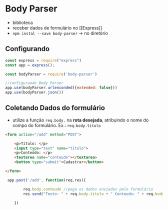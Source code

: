 # Body Parser
- biblioteca
- receber dados de formulário no [[Express]]
- ``npm instal --save body-parser`` -> no diretório

## Configurando
```js
const express = require("express")
const app = express();

const bodyParser = require('body-parser')

//configurando Body Parser
app.use(bodyParser.urlenconded({extended: false}))
app.use(bodyParser.json())
```

## Coletando Dados do formulário
- utilize a função ``req.body.`` na **rota desejada**, atribuindo o nome do compo do formulário. Ex.: ``req.body.titulo``

```html
<form action="/add" method="POST">

    <p>Título: </p>
    <input type="text" name="titulo">
    <p>Conteúdo: </p>
    <textarea name="conteudo"></textarea> 
    <button type="submit">Cadastrar</button>

</form>
```

```js
 app.post('/add', function(req,res){

        req.body.conteudo //pega os dados enviados pelo formulário
        res.send("Texto: " + req.body.titulo + " Conteudo: " + req.body.conteudo)
        
    })
```